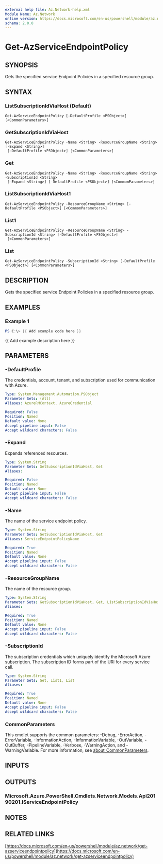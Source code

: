 ```yaml
---
external help file: Az.Network-help.xml
Module Name: Az.Network
online version: https://docs.microsoft.com/en-us/powershell/module/az.network/get-azserviceendpointpolicy
schema: 2.0.0
---
```


# Get-AzServiceEndpointPolicy

## SYNOPSIS
Gets the specified service Endpoint Policies in a specified resource group.

## SYNTAX

### ListSubscriptionIdViaHost (Default)
```
Get-AzServiceEndpointPolicy [-DefaultProfile <PSObject>] [<CommonParameters>]
```

### GetSubscriptionIdViaHost
```
Get-AzServiceEndpointPolicy -Name <String> -ResourceGroupName <String> [-Expand <String>]
 [-DefaultProfile <PSObject>] [<CommonParameters>]
```

### Get
```
Get-AzServiceEndpointPolicy -Name <String> -ResourceGroupName <String> -SubscriptionId <String>
 [-Expand <String>] [-DefaultProfile <PSObject>] [<CommonParameters>]
```

### ListSubscriptionIdViaHost1
```
Get-AzServiceEndpointPolicy -ResourceGroupName <String> [-DefaultProfile <PSObject>] [<CommonParameters>]
```

### List1
```
Get-AzServiceEndpointPolicy -ResourceGroupName <String> -SubscriptionId <String> [-DefaultProfile <PSObject>]
 [<CommonParameters>]
```

### List
```
Get-AzServiceEndpointPolicy -SubscriptionId <String> [-DefaultProfile <PSObject>] [<CommonParameters>]
```

## DESCRIPTION
Gets the specified service Endpoint Policies in a specified resource group.

## EXAMPLES

### Example 1
```powershell
PS C:\> {{ Add example code here }}
```

{{ Add example description here }}

## PARAMETERS

### -DefaultProfile
The credentials, account, tenant, and subscription used for communication with Azure.

```yaml
Type: System.Management.Automation.PSObject
Parameter Sets: (All)
Aliases: AzureRMContext, AzureCredential

Required: False
Position: Named
Default value: None
Accept pipeline input: False
Accept wildcard characters: False
```

### -Expand
Expands referenced resources.

```yaml
Type: System.String
Parameter Sets: GetSubscriptionIdViaHost, Get
Aliases:

Required: False
Position: Named
Default value: None
Accept pipeline input: False
Accept wildcard characters: False
```

### -Name
The name of the service endpoint policy.

```yaml
Type: System.String
Parameter Sets: GetSubscriptionIdViaHost, Get
Aliases: ServiceEndpointPolicyName

Required: True
Position: Named
Default value: None
Accept pipeline input: False
Accept wildcard characters: False
```

### -ResourceGroupName
The name of the resource group.

```yaml
Type: System.String
Parameter Sets: GetSubscriptionIdViaHost, Get, ListSubscriptionIdViaHost1, List1
Aliases:

Required: True
Position: Named
Default value: None
Accept pipeline input: False
Accept wildcard characters: False
```

### -SubscriptionId
The subscription credentials which uniquely identify the Microsoft Azure subscription.
The subscription ID forms part of the URI for every service call.

```yaml
Type: System.String
Parameter Sets: Get, List1, List
Aliases:

Required: True
Position: Named
Default value: None
Accept pipeline input: False
Accept wildcard characters: False
```

### CommonParameters
This cmdlet supports the common parameters: -Debug, -ErrorAction, -ErrorVariable, -InformationAction, -InformationVariable, -OutVariable, -OutBuffer, -PipelineVariable, -Verbose, -WarningAction, and -WarningVariable. For more information, see [about_CommonParameters](http://go.microsoft.com/fwlink/?LinkID=113216).

## INPUTS

## OUTPUTS

### Microsoft.Azure.PowerShell.Cmdlets.Network.Models.Api20190201.IServiceEndpointPolicy
## NOTES

## RELATED LINKS

[https://docs.microsoft.com/en-us/powershell/module/az.network/get-azserviceendpointpolicy](https://docs.microsoft.com/en-us/powershell/module/az.network/get-azserviceendpointpolicy)

